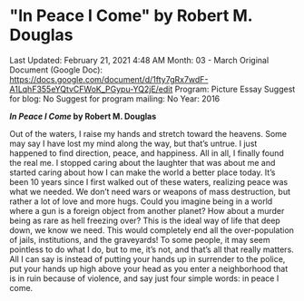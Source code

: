 # "In Peace I Come" by Robert M. Douglas

Last Updated: February 21, 2021 4:48 AM
Month: 03 - March
Original Document (Google Doc): https://docs.google.com/document/d/1fty7gRx7wdF-A1LqhF355eYQtvCFWoK_PGypu-YQ2jE/edit
Program: Picture Essay
Suggest for blog: No
Suggest for program mailing: No
Year: 2016

***In Peace I Come* by Robert M. Douglas**

Out of the waters, I raise my hands and stretch toward the heavens. Some may say I have lost my mind along the way, but that’s untrue. I just happened to find direction, peace, and happiness. All in all, I finally found the real me. I stopped caring about the laughter that was about me and started caring about how I can make the world a better place today. It’s been 10 years since I first walked out of these waters, realizing peace was what we needed. We don’t need wars or weapons of mass destruction, but rather a lot of love and more hugs. Could you imagine being in a world where a gun is a foreign object from another planet? How about a murder being as rare as hell freezing over? This is the ideal way of life that deep down, we know we need. This would completely end all the over-population of jails, institutions, and the graveyards! To some people, it may seem pointless to do what I do, but to me, it’s not, and that’s all that really matters. All I can say is instead of putting your hands up in surrender to the police, put your hands up high above your head as you enter a neighborhood that is in ruin because of violence, and say just four simple words: in peace I come.
